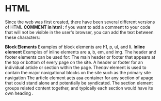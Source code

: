  # HTML 
Since the web was first created, there have been several different versions of HTML
**COMMENT in html :**
f you want to add a comment to your code that will not be visible in the user's browser, you can add the text between these characters:
<!-- comment goes here -->
**Block Elements**
Examples of block elements are
h1, p, ul, and li.
**Inline element** 
Examples of inline elements are
a, b, em, and img.
 The header and footer elements can be used for:
 The main header or footer that appears at the top or
bottom of every page on the site.
 A header or footer for an individual article or
section within the page.
 The*nav* element is used to contain the major navigational
blocks on the site such as the primary site navigation
The article element acts asa container for any section of apage that could stand alone and  potentially be syndicated.
The section element groups related content together, and
typically each section would have its own heading .